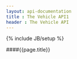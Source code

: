 ```yaml
---
layout: api-documentation
title : The Vehicle API1
header : The Vehicle API
---
```

{% include JB/setup %}

####{{page.title}}

 
